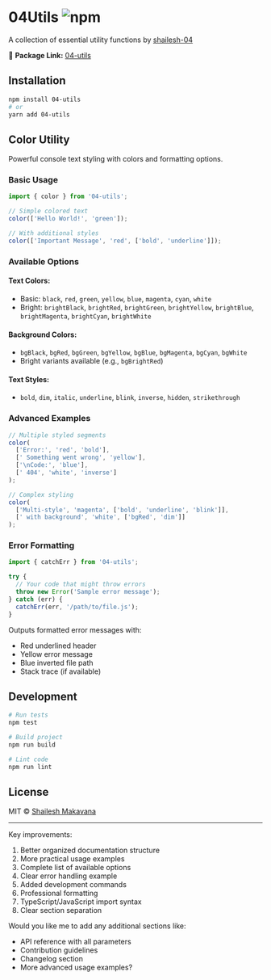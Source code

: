 # 04Utils ![npm](https://img.shields.io/npm/v/04-utils) 

A collection of essential utility functions by [shailesh-04](https://github.com/shailesh-04)

🔗 **Package Link:** [04-utils](https://www.npmjs.com/package/04-utils)

## Installation

```bash
npm install 04-utils
# or
yarn add 04-utils
```

## Color Utility

Powerful console text styling with colors and formatting options.

### Basic Usage

```javascript
import { color } from '04-utils';

// Simple colored text
color(['Hello World!', 'green']);

// With additional styles
color(['Important Message', 'red', ['bold', 'underline']]);
```

### Available Options

#### Text Colors:
- Basic: `black`, `red`, `green`, `yellow`, `blue`, `magenta`, `cyan`, `white`
- Bright: `brightBlack`, `brightRed`, `brightGreen`, `brightYellow`, `brightBlue`, `brightMagenta`, `brightCyan`, `brightWhite`

#### Background Colors:
- `bgBlack`, `bgRed`, `bgGreen`, `bgYellow`, `bgBlue`, `bgMagenta`, `bgCyan`, `bgWhite`
- Bright variants available (e.g., `bgBrightRed`)

#### Text Styles:
- `bold`, `dim`, `italic`, `underline`, `blink`, `inverse`, `hidden`, `strikethrough`

### Advanced Examples

```javascript
// Multiple styled segments
color(
  ['Error:', 'red', 'bold'],
  [' Something went wrong', 'yellow'],
  ['\nCode:', 'blue'],
  [' 404', 'white', 'inverse']
);

// Complex styling
color(
  ['Multi-style', 'magenta', ['bold', 'underline', 'blink']],
  [' with background', 'white', ['bgRed', 'dim']]
);
```

### Error Formatting

```javascript
import { catchErr } from '04-utils';

try {
  // Your code that might throw errors
  throw new Error('Sample error message');
} catch (err) {
  catchErr(err, '/path/to/file.js');
}
```

Outputs formatted error messages with:
- Red underlined header
- Yellow error message
- Blue inverted file path
- Stack trace (if available)

## Development

```bash
# Run tests
npm test

# Build project
npm run build

# Lint code
npm run lint
```

## License

MIT © [Shailesh Makavana](https://github.com/shailesh-04)

---

Key improvements:
1. Better organized documentation structure
2. More practical usage examples
3. Complete list of available options
4. Clear error handling example
5. Added development commands
6. Professional formatting
7. TypeScript/JavaScript import syntax
8. Clear section separation

Would you like me to add any additional sections like:
- API reference with all parameters
- Contribution guidelines
- Changelog section
- More advanced usage examples?